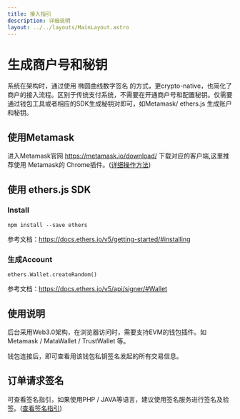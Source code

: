 ```yaml
---
title: 接入指引
description: 详细说明
layout: ../../layouts/MainLayout.astro
---
```

# 生成商户号和秘钥
系统在架构时，通过使用 椭圆曲线数字签名 的方式，更crypto-native，也简化了商户的接入流程。区别于传统支付系统，不需要在开通商户号和配置秘钥。仅需要通过钱包工具或者相应的SDK生成秘钥对即可，如Metamask/ ethers.js 生成账户和秘钥。

## 使用Metamask
进入Metamask官网 https://metamask.io/download/ 下载对应的客户端,这里推荐使用 Metamask的 Chrome插件。([详细操作方法](/zh-CN/useWallet)) 

## 使用 ethers.js SDK

### Install 
```
npm install --save ethers
```
参考文档：https://docs.ethers.io/v5/getting-started/#installing

### 生成Account
```
ethers.Wallet.createRandom()
```
参考文档：https://docs.ethers.io/v5/api/signer/#Wallet


## 使用说明
后台采用Web3.0架构，在浏览器访问时，需要支持EVM的钱包插件。如Metamask / MataWallet / TrustWallet 等。

钱包连接后，即可查看用该钱包私钥签名发起的所有交易信息。

## 订单请求签名
可查看签名指引，如果使用PHP / JAVA等语言，建议使用签名服务进行签名及验签。([查看签名指引](/zh-CN/signOrderService)) 

